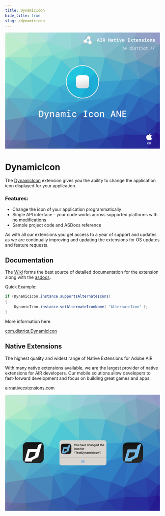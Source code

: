 ```yaml
---
title: DynamicIcon
hide_title: true
slug: /dynamicicon
---
```


![](images/hero.png)

# DynamicIcon

The [DynamicIcon](https://airnativeextensions.com/extension/com.distriqt.DynamicIcon) extension 
gives you the ability to change the application icon displayed for your application.


### Features:

- Change the icon of your application programmatically
- Single API interface - your code works across supported platforms with no modifications
- Sample project code and ASDocs reference


As with all our extensions you get access to a year of support and updates as we are 
continually improving and updating the extensions for OS updates and feature requests.


## Documentation

The [Wiki](https://github.com/distriqt/ANE-DynamicIcon/wiki) forms the best source of detailed documentation for the extension along with 
the [asdocs](https://docs.airnativeextensions.com/asdocs/dynamicicon). 

Quick Example: 

```actionscript
if (DynamicIcon.instance.supportsAlternateIcons)
{
    DynamicIcon.instance.setAlternateIconName( "AlternateIcon" );
}
```

More information here: 

[com.distriqt.DynamicIcon](https://airnativeextensions.com/extension/com.distriqt.DynamicIcon)


## Native Extensions

The highest quality and widest range of Native Extensions for Adobe AIR

With many native extensions available, we are the largest provider of native extensions for AIR developers. Our mobile solutions allow developers to fast-forward development and focus on building great games and apps.

[airnativeextensions.com](https://airnativeextensions.com/)


![](images/promo.png)
